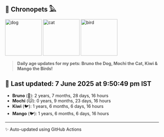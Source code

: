 ## 🐾 Chronopets 𓅓

<img src="https://media.giphy.com/media/3oriO0OEd9QIDdllqo/giphy.gif" width="120" height="120" alt="dog"> <img src="https://media.giphy.com/media/OmK8lulOMQ9XO/giphy.gif" width="120" height="120" alt="cat"> <img src="https://media.giphy.com/media/1dMNq7sH2v5i/giphy.gif" width="120" height="120" alt="bird"> 

> **Daily age updates for my pets: Bruno the Dog, Mochi the Cat, Kiwi & Mango the Birds!**

## 📅 Last updated: 7 June 2025 at 9:50:49 pm IST

- **Bruno** (🐶): 2 years, 7 months, 28 days, 16 hours
- **Mochi** (🐱): 0 years, 9 months, 23 days, 16 hours
- **Kiwi** (🐦): 1 years, 6 months, 6 days, 16 hours
- **Mango** (🐦): 1 years, 6 months, 6 days, 16 hours

---
✨ Auto-updated using GitHub Actions
